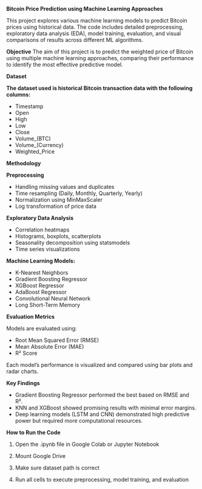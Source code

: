 **Bitcoin Price Prediction using Machine Learning Approaches**

This project explores various machine learning models to predict Bitcoin prices using historical data. The code includes detailed preprocessing, exploratory data analysis (EDA), model training, evaluation, and visual comparisons of results across different ML algorithms.

**Objective**
The aim of this project is to predict the weighted price of Bitcoin using multiple machine learning approaches, comparing their performance to identify the most effective predictive model.

**Dataset**

**The dataset used is historical Bitcoin transaction data with the following columns:**

- Timestamp
- Open
- High
- Low
- Close
- Volume_(BTC)
- Volume_(Currency)
- Weighted_Price

**Methodology**

**Preprocessing**

- Handling missing values and duplicates
- Time resampling (Daily, Monthly, Quarterly, Yearly)
- Normalization using MinMaxScaler
- Log transformation of price data

**Exploratory Data Analysis**

- Correlation heatmaps
- Histograms, boxplots, scatterplots
- Seasonality decomposition using statsmodels
- Time series visualizations

**Machine Learning Models:**

- K-Nearest Neighbors
- Gradient Boosting Regressor
- XGBoost Regressor
- AdaBoost Regressor
- Convolutional Neural Network
- Long Short-Term Memory

**Evaluation Metrics**

Models are evaluated using:
- Root Mean Squared Error (RMSE)
- Mean Absolute Error (MAE)
- R² Score

Each model’s performance is visualized and compared using bar plots and radar charts.

**Key Findings**

- Gradient Boosting Regressor performed the best based on RMSE and R².
- KNN and XGBoost showed promising results with minimal error margins.
- Deep learning models (LSTM and CNN) demonstrated high predictive power but required more computational resources.

**How to Run the Code**

1) Open the .ipynb file in Google Colab or Jupyter Notebook

2) Mount Google Drive

3) Make sure dataset path is correct

4) Run all cells to execute preprocessing, model training, and evaluation
